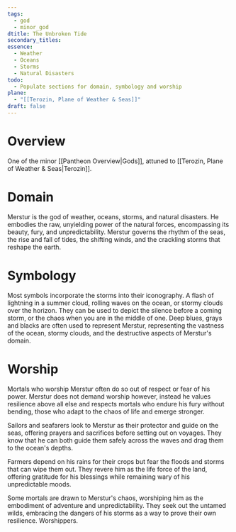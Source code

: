 ```yaml
---
tags:
  - god
  - minor_god
dtitle: The Unbroken Tide
secondary_titles: 
essence:
  - Weather
  - Oceans
  - Storms
  - Natural Disasters
todo:
  - Populate sections for domain, symbology and worship
plane:
  - "[[Terozin, Plane of Weather & Seas]]"
draft: false
---
```

# Overview
One of the minor [[Pantheon Overview|Gods]], attuned to [[Terozin, Plane of Weather & Seas|Terozin]].
# Domain
Merstur is the god of weather, oceans, storms, and natural disasters. He embodies the raw, unyielding power of the natural forces, encompassing its beauty, fury, and unpredictability. Merstur governs the rhythm of the seas, the rise and fall of tides, the shifting winds, and the crackling storms that reshape the earth.
# Symbology
Most symbols incorporate the storms into their iconography. A flash of lightning in a summer cloud, rolling waves on the ocean, or stormy clouds over the horizon. They can be used to depict the silence before a coming storm, or the chaos when you are in the middle of one. Deep blues, grays and blacks are often used to represent Merstur, representing the vastness of the ocean, stormy clouds, and the destructive aspects of Merstur's domain.
# Worship
Mortals who worship Merstur often do so out of respect or fear of his power. Merstur does not demand worship however, instead he values resilience above all else and respects mortals who endure his fury without bending, those who adapt to the chaos of life and emerge stronger.

Sailors and seafarers look to Merstur as their protector and guide on the seas, offering prayers and sacrifices before setting out on voyages. They know that he can both guide them safely across the waves and drag them to the ocean's depths.

Farmers depend on his rains for their crops but fear the floods and storms that can wipe them out. They revere him as the life force of the land, offering gratitude for his blessings while remaining wary of his unpredictable moods.

Some mortals are  drawn to Merstur's chaos, worshiping him as the embodiment of adventure and unpredictability. They seek out the untamed wilds, embracing the dangers of his storms as a way to prove their own resilience. Worshippers.